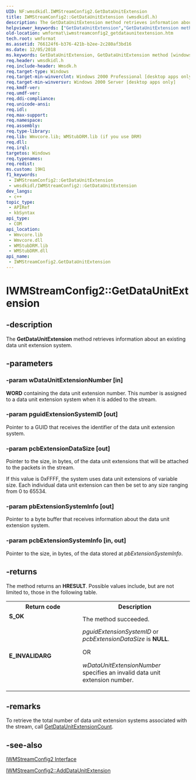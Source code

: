 ```yaml
---
UID: NF:wmsdkidl.IWMStreamConfig2.GetDataUnitExtension
title: IWMStreamConfig2::GetDataUnitExtension (wmsdkidl.h)
description: The GetDataUnitExtension method retrieves information about an existing data unit extension system.
helpviewer_keywords: ["GetDataUnitExtension","GetDataUnitExtension method [windows Media Format]","GetDataUnitExtension method [windows Media Format]","IWMStreamConfig2 interface","IWMStreamConfig2 interface [windows Media Format]","GetDataUnitExtension method","IWMStreamConfig2.GetDataUnitExtension","IWMStreamConfig2::GetDataUnitExtension","IWMStreamConfig2GetDataUnitExtension","wmformat.iwmstreamconfig2_getdataunitextension","wmsdkidl/IWMStreamConfig2::GetDataUnitExtension"]
old-location: wmformat\iwmstreamconfig2_getdataunitextension.htm
tech.root: wmformat
ms.assetid: 766124f6-b376-421b-b2ee-2c280af3bd16
ms.date: 12/05/2018
ms.keywords: GetDataUnitExtension, GetDataUnitExtension method [windows Media Format], GetDataUnitExtension method [windows Media Format],IWMStreamConfig2 interface, IWMStreamConfig2 interface [windows Media Format],GetDataUnitExtension method, IWMStreamConfig2.GetDataUnitExtension, IWMStreamConfig2::GetDataUnitExtension, IWMStreamConfig2GetDataUnitExtension, wmformat.iwmstreamconfig2_getdataunitextension, wmsdkidl/IWMStreamConfig2::GetDataUnitExtension
req.header: wmsdkidl.h
req.include-header: Wmsdk.h
req.target-type: Windows
req.target-min-winverclnt: Windows 2000 Professional [desktop apps only],Windows Media Format 9 Series SDK, or later versions of the SDK
req.target-min-winversvr: Windows 2000 Server [desktop apps only]
req.kmdf-ver: 
req.umdf-ver: 
req.ddi-compliance: 
req.unicode-ansi: 
req.idl: 
req.max-support: 
req.namespace: 
req.assembly: 
req.type-library: 
req.lib: Wmvcore.lib; WMStubDRM.lib (if you use DRM)
req.dll: 
req.irql: 
targetos: Windows
req.typenames: 
req.redist: 
ms.custom: 19H1
f1_keywords:
 - IWMStreamConfig2::GetDataUnitExtension
 - wmsdkidl/IWMStreamConfig2::GetDataUnitExtension
dev_langs:
 - c++
topic_type:
 - APIRef
 - kbSyntax
api_type:
 - COM
api_location:
 - Wmvcore.lib
 - Wmvcore.dll
 - WMStubDRM.lib
 - WMStubDRM.dll
api_name:
 - IWMStreamConfig2.GetDataUnitExtension
---
```


# IWMStreamConfig2::GetDataUnitExtension


## -description

The <b>GetDataUnitExtension</b> method retrieves information about an existing data unit extension system.

## -parameters

### -param wDataUnitExtensionNumber [in]

<b>WORD</b> containing the data unit extension number. This number is assigned to a data unit extension system when it is added to the stream.

### -param pguidExtensionSystemID [out]

Pointer to a GUID that receives the identifier of the data unit extension system.

### -param pcbExtensionDataSize [out]

Pointer to the size, in bytes, of the data unit extensions that will be attached to the packets in the stream.

If this value is 0xFFFF, the system uses data unit extensions of variable size. Each individual data unit extension can then be set to any size ranging from 0 to 65534.

### -param pbExtensionSystemInfo [out]

Pointer to a byte buffer that receives information about the data unit extension system.

### -param pcbExtensionSystemInfo [in, out]

Pointer to the size, in bytes, of the data stored at <i>pbExtensionSystemInfo</i>.

## -returns

The method returns an <b>HRESULT</b>. Possible values include, but are not limited to, those in the following table.

<table>
<tr>
<th>Return code</th>
<th>Description</th>
</tr>
<tr>
<td width="40%">
<dl>
<dt><b>S_OK</b></dt>
</dl>
</td>
<td width="60%">
The method succeeded.

</td>
</tr>
<tr>
<td width="40%">
<dl>
<dt><b>E_INVALIDARG</b></dt>
</dl>
</td>
<td width="60%">
<i>pguidExtensionSystemID</i> or <i>pcbExtensionDataSize</i> is <b>NULL</b>.

OR

<i>wDataUnitExtensionNumber</i> specifies an invalid data unit extension number.

</td>
</tr>
</table>

## -remarks

To retrieve the total number of data unit extension systems associated with the stream, call <a href="https://docs.microsoft.com/windows/desktop/api/wmsdkidl/nf-wmsdkidl-iwmstreamconfig2-getdataunitextensioncount">GetDataUnitExtensionCount</a>.

## -see-also

<a href="https://docs.microsoft.com/windows/desktop/api/wmsdkidl/nn-wmsdkidl-iwmstreamconfig2">IWMStreamConfig2 Interface</a>



<a href="https://docs.microsoft.com/windows/desktop/api/wmsdkidl/nf-wmsdkidl-iwmstreamconfig2-adddataunitextension">IWMStreamConfig2::AddDataUnitExtension</a>

